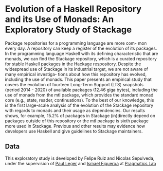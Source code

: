 # Evolution of a Haskell Repository and its Use of Monads: An Exploratory Study of Stackage

Package repositories for a programming language are more com- mon every day. A repository can keep a register of the evolution of its packages. In the programming language Haskell with its defining characteristic that are monads, we can find the Stackage repository, which is a curated repository for stable Haskell packages in the Hackage respository. Despite the widespread use of Stackage in its industrial target, we are not aware of many empirical investiga- tions about how this repository has evolved, including the use of monads. This paper presents an empirical study that covers the evolution of fourteen Long-Term Support (LTS) snapshots (period 2014 - 2020) of available packages (12.46 giga bytes), including the use of monads from the mtl package, which provides the standard monad core (e.g., state, reader, continuations). To the best of our knowledge, this is the first large-scale analysis of the evolution of the Stackage repository with regards to monads and their usage as dependencies. Our results shows, for example, 15.2% of packages in Stackage (in)directly depend on packages outside of this repository or the mtl package is sixth package more used in Stackage. Previous and other results may evidence how developers use Haskell and give guidelines to Stackage maintainers.

## Data

This exploratory study is developed by Felipe Ruiz and Nicolas Sepulveda, under the supervision of [Paul Leger](http://pleger.cl) and [Ismael Figueroa](https://ifigueroap.github.io/) at [Pragmatics Lab](http://pragmaticslab.com)
